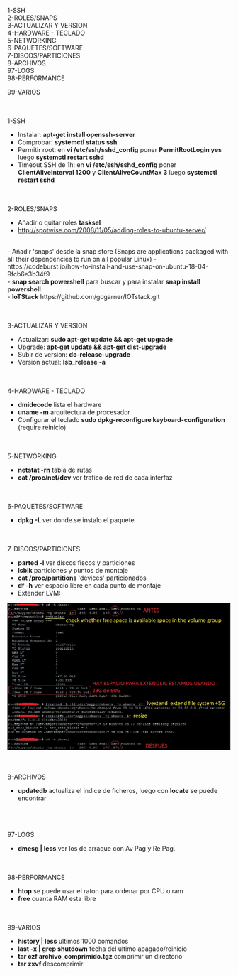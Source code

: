 1-SSH<br>
2-ROLES/SNAPS<br>
3-ACTUALIZAR Y VERSION<br>
4-HARDWARE - TECLADO<br>
5-NETWORKING<br>
6-PAQUETES/SOFTWARE<br>
7-DISCOS/PARTICIONES<br>
8-ARCHIVOS<br>
97-LOGS<br>
98-PERFORMANCE<br>

99-VARIOS

<br><br>
1-SSH<br>
  - Instalar: <b>apt-get install openssh-server</b><br>
  - Comprobar: <b>systemctl status ssh</b><br>
  - Permitir root: en <b>vi /etc/ssh/sshd_config</b> poner <b>PermitRootLogin yes</b> luego <b>systemctl restart sshd</b>
  - Timeout SSH de 1h:  en <b>vi /etc/ssh/sshd_config</b> poner <b>ClientAliveInterval  1200</b> y <b>ClientAliveCountMax 3</b> luego <b>systemctl restart sshd</b>



<br><br>
2-ROLES/SNAPS<br>
  - Añadir o quitar roles <b>tasksel</b><br>
  - http://spotwise.com/2008/11/05/adding-roles-to-ubuntu-server/<br>
  <br>
  - Añadir 'snaps' desde la snap store (Snaps are applications packaged with all their dependencies to run on all popular Linux)
  - https://codeburst.io/how-to-install-and-use-snap-on-ubuntu-18-04-9fcb6e3b34f9<br>
  - <b>snap search powershell</b> para buscar y para instalar <b>snap install powershell</b><br>
  - <b>IoTStack</b> https://github.com/gcgarner/IOTstack.git



<br><br>
3-ACTUALIZAR Y VERSION<br>
  - Actualizar: <b> sudo apt-get update && apt-get upgrade</b><br>
  - Upgrade: <b>apt-get update && apt-get dist-upgrade</b><br>
  - Subir de version: <b>do-release-upgrade</b>
  - Version actual: <b>lsb_release -a</b>



<br><br>
4-HARDWARE - TECLADO
  - <b>dmidecode</b> lista el hardware
  - <b>uname -m</b> arquitectura de procesador
  - Configurar el teclado <b>sudo dpkg-reconfigure keyboard-configuration</b> (require reinicio)



<br><br>
5-NETWORKING
  - <b>netstat -rn</b> tabla de rutas
  - <b>cat /proc/net/dev</b> ver trafico de red de cada interfaz



<br><br>
6-PAQUETES/SOFTWARE
  - <b>dpkg -L <paquete></b> ver donde se instalo el paquete



<br><br>
7-DISCOS/PARTICIONES
  - <b>parted -l</b> ver discos fiscos y particiones
  - <b>lsblk</b> particiones y puntos de montaje
  - <b>cat /proc/partitions <paquete></b> 'devices' particionados
  - <b>df -h</b> ver espacio libre en cada punto de montaje
  - Extender LVM:
  <img src="https://github.com/sergioalegre/OS_Tips/blob/master/pics/Linux_Extend_LVM_Partition.jpg">



<br><br>
8-ARCHIVOS<br>
  - **updatedb** actualiza el indice de ficheros, luego con **locate** se puede encontrar



<br><br>  
97-LOGS
  - <b>dmesg | less</b> ver los de arraque con Av Pag y Re Pag.



<br><br>
98-PERFORMANCE
  - <b>htop</b> se puede usar el raton para ordenar por CPU o ram
  - <b>free</b> cuanta RAM esta libre



<br><br>
99-VARIOS
  - <b>history | less</b> ultimos 1000 comandos
  - <b>last -x | grep shutdown</b> fecha del ultimo apagado/reinicio
  - <b>tar czf archivo_comprimido.tgz <dirname></b> comprimir un directorio
  - <b>tar zxvf <archive></b> descomprimir
